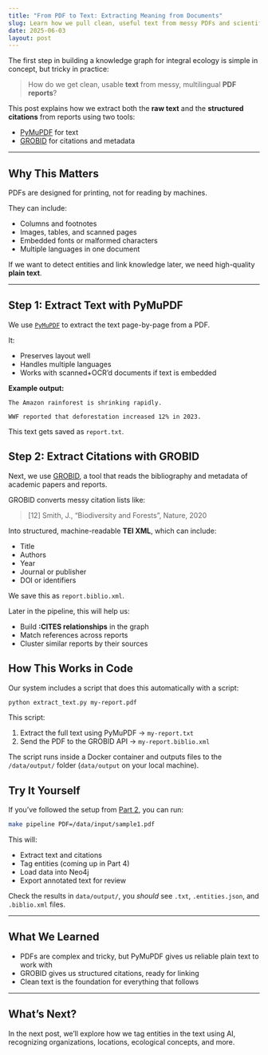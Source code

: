 ```yaml
---
title: "From PDF to Text: Extracting Meaning from Documents"
slug: Learn how we pull clean, useful text from messy PDFs and scientific citations.
date: 2025-06-03
layout: post
---
```



The first step in building a knowledge graph for integral ecology is simple in concept, but tricky in practice:

> How do we get clean, usable **text** from messy, multilingual **PDF reports**?

This post explains how we extract both the **raw text** and the **structured citations** from reports using two tools:
- [PyMuPDF](https://pymupdf.readthedocs.io/en/latest/index.html) for text
- [GROBID](https://grobid.readthedocs.io/en/latest/) for citations and metadata

---

## Why This Matters

PDFs are designed for printing, not for reading by machines.

They can include:

- Columns and footnotes
- Images, tables, and scanned pages
- Embedded fonts or malformed characters
- Multiple languages in one document

If we want to detect entities and link knowledge later, we need high-quality **plain text**.

---

## Step 1: Extract Text with PyMuPDF

We use [`PyMuPDF`](https://pymupdf.readthedocs.io/) to extract the text page-by-page from a PDF.

It:

- Preserves layout well
- Handles multiple languages
- Works with scanned+OCR’d documents if text is embedded

**Example output:**

```plaintext
The Amazon rainforest is shrinking rapidly.

WWF reported that deforestation increased 12% in 2023.
```

This text gets saved as `report.txt`.

## Step 2: Extract Citations with GROBID

Next, we use [GROBID](https://github.com/kermitt2/grobid), a tool that reads the bibliography and metadata of academic papers and reports.

GROBID converts messy citation lists like:

> [12] Smith, J., “Biodiversity and Forests”, Nature, 2020

Into structured, machine-readable **TEI XML**, which can include:

* Title
* Authors
* Year
* Journal or publisher
* DOI or identifiers

We save this as `report.biblio.xml`.

Later in the pipeline, this will help us:

* Build **:CITES relationships** in the graph
* Match references across reports
* Cluster similar reports by their sources

## How This Works in Code

Our system includes a script that does this automatically with a script:

```bash
python extract_text.py my-report.pdf
```

This script:

1.	Extract the full text using PyMuPDF → `my-report.txt`
2.	Send the PDF to the GROBID API → `my-report.biblio.xml`

The script runs inside a Docker container and outputs files to the `/data/output/` folder (`data/output` on your local machine).

## Try It Yourself

If you’ve followed the setup from [Part 2](/posts/20_building_blocks/), you can run:

```bash
make pipeline PDF=/data/input/sample1.pdf
```

This will:

* Extract text and citations
* Tag entities (coming up in Part 4)
* Load data into Neo4j
* Export annotated text for review

Check the results in `data/output/`, you _should_ see `.txt`, `.entities.json`, and `.biblio.xml` files.

---

## What We Learned

* PDFs are complex and tricky, but PyMuPDF gives us reliable plain text to work with
* GROBID gives us structured citations, ready for linking
* Clean text is the foundation for everything that follows

---

## What’s Next?

In the next post, we’ll explore how we tag entities in the text using AI, recognizing organizations, locations, ecological concepts, and more.
